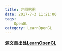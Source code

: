 ```yaml
---
title: 光照贴图
date: 2017-7-3 11:21:00
tags: 
    OpenGL
category: LearnOpenGL
---
```


**源文章出处[LearnOpenGL](http://learnopengl-cn.readthedocs.io/zh/latest/02%20Lighting/04%20Lighting%20maps/)**